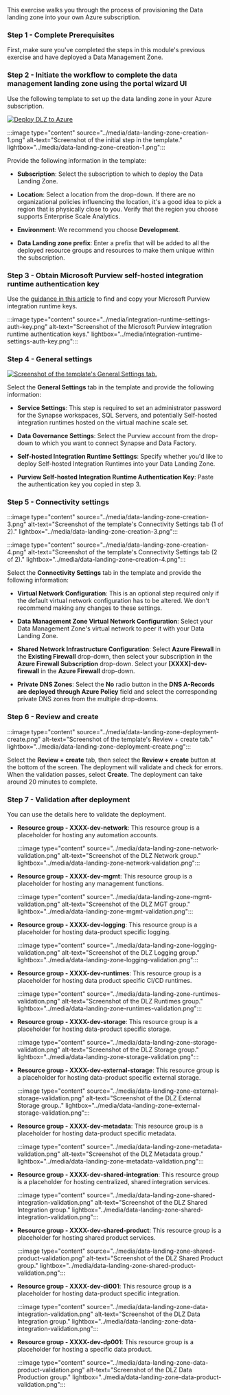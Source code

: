 This exercise walks you through the process of provisioning the Data landing zone into your own Azure subscription.

### Step 1 - Complete Prerequisites

First, make sure you've completed the steps in this module's previous exercise and have deployed a  Data Management Zone.

### Step 2 - Initiate the workflow to complete the data management landing zone using the portal wizard UI

Use the following template to set up the data landing zone in your Azure subscription.

<a href="https://portal.azure.com/#blade/Microsoft_Azure_CreateUIDef/CustomDeploymentBlade/uri/https%3A%2F%2Fraw.githubusercontent.com%2FAzure%2Fdata-landing-zone%2Fmain%2Finfra%2Fmain.json/uiFormDefinitionUri/https%3A%2F%2Fraw.githubusercontent.com%2FAzure%2Fdata-landing-zone%2Fmain%2Fdocs%2Freference%2Fportal.dataLandingZone.json"> ![Deploy DLZ to Azure](../media/deploy-to-azure.svg) </a>

:::image type="content" source="../media/data-landing-zone-creation-1.png" alt-text="Screenshot of the initial step in the template." lightbox="../media/data-landing-zone-creation-1.png":::

Provide the following information in the template:

- **Subscription**: Select the subscription to which to deploy the Data Landing Zone.

- **Location**: Select a location from the drop-down. If there are no organizational policies influencing the location, it's a good idea to pick a region that is physically close to you. Verify that the region you choose supports Enterprise Scale Analytics.

- **Environment**: We recommend you choose **Development**.

- **Data Landing zone prefix**: Enter a prefix that will be added to all the deployed resource groups and resources to make them unique within the subscription.

### Step 3 - Obtain Microsoft Purview self-hosted integration runtime authentication key

Use the [guidance in this article](/purview/manage-integration-runtimes) to find and copy your Microsoft Purview integration runtime keys.

:::image type="content" source="../media/integration-runtime-settings-auth-key.png" alt-text="Screenshot of the Microsoft Purview integration runtime authentication keys." lightbox="../media/integration-runtime-settings-auth-key.png":::

### Step 4 - General settings

[![Screenshot of the template's General Settings tab.](../media/data-landing-zone-creation-2.png)](../media/data-landing-zone-creation-2.png)

Select the **General Settings** tab in the template and provide the following information:

- **Service Settings**: This step is required to set an administrator password for the Synapse workspaces, SQL Servers, and potentially Self-hosted integration runtimes hosted on the virtual machine scale set.

- **Data Governance Settings**: Select the Purview account from the drop-down to which you want to connect Synapse and Data Factory.

- **Self-hosted Integration Runtime Settings**: Specify whether you'd like to deploy Self-hosted Integration Runtimes into your Data Landing Zone.

- **Purview Self-hosted Integration Runtime Authentication Key**: Paste the authentication key you copied in step 3.

### Step 5 - Connectivity settings

:::image type="content" source="../media/data-landing-zone-creation-3.png" alt-text="Screenshot of the template's Connectivity Settings tab (1 of 2)." lightbox="../media/data-landing-zone-creation-3.png":::

:::image type="content" source="../media/data-landing-zone-creation-4.png" alt-text="Screenshot of the template's Connectivity Settings tab (2 of 2)." lightbox="../media/data-landing-zone-creation-4.png":::

Select the **Connectivity Settings** tab in the template and provide the following information:

- **Virtual Network Configuration**: This is an optional step required only if the default virtual network configuration has to be altered. We don't recommend making any changes to these settings.

- **Data Management Zone Virtual Network Configuration**: Select your Data Management Zone's virtual network to peer it with your Data Landing Zone.

- **Shared Network Infrastructure Configuration**: Select **Azure Firewall** in the **Existing Firewall** drop-down, then select your subscription in the **Azure Firewall Subscription** drop-down. Select your **[XXXX]-dev-firewall** in the **Azure Firewall** drop-down.

- **Private DNS Zones**: Select the **No** radio button in the **DNS A-Records are deployed through Azure Policy** field and select the corresponding private DNS zones from the multiple drop-downs.

### Step 6 - Review and create

:::image type="content" source="../media/data-landing-zone-deployment-create.png" alt-text="Screenshot of the template's Review + create tab." lightbox="../media/data-landing-zone-deployment-create.png":::

Select the **Review + create** tab, then select the **Review + create** button at the bottom of the screen. The deployment will validate and check for errors. When the validation passes, select **Create**. The deployment can take around 20 minutes to complete.

### Step 7 - Validation after deployment

You can use the details here to validate the deployment.

- **Resource group - XXXX-dev-network**: This resource group is a placeholder for hosting any automation accounts.

    :::image type="content" source="../media/data-landing-zone-network-validation.png" alt-text="Screenshot of the DLZ Network group." lightbox="../media/data-landing-zone-network-validation.png":::

- **Resource group - XXXX-dev-mgmt**: This resource group is a placeholder for hosting any management functions.

    :::image type="content" source="../media/data-landing-zone-mgmt-validation.png" alt-text="Screenshot of the DLZ MGT group." lightbox="../media/data-landing-zone-mgmt-validation.png":::

- **Resource group - XXXX-dev-logging**: This resource group is a placeholder for hosting data-product specific logging.

    :::image type="content" source="../media/data-landing-zone-logging-validation.png" alt-text="Screenshot of the DLZ Logging group." lightbox="../media/data-landing-zone-logging-validation.png":::

- **Resource group - XXXX-dev-runtimes**: This resource group is a placeholder for hosting data product specific CI/CD runtimes.

    :::image type="content" source="../media/data-landing-zone-runtimes-validation.png" alt-text="Screenshot of the DLZ Runtimes group." lightbox="../media/data-landing-zone-runtimes-validation.png":::

- **Resource group - XXXX-dev-storage**: This resource group is a placeholder for hosting data-product specific storage.

    :::image type="content" source="../media/data-landing-zone-storage-validation.png" alt-text="Screenshot of the DLZ Storage group." lightbox="../media/data-landing-zone-storage-validation.png":::

- **Resource group - XXXX-dev-external-storage**: This resource group is a placeholder for hosting data-product specific external storage.

    :::image type="content" source="../media/data-landing-zone-external-storage-validation.png" alt-text="Screenshot of the DLZ External Storage group.." lightbox="../media/data-landing-zone-external-storage-validation.png":::

- **Resource group - XXXX-dev-metadata**: This resource group is a placeholder for hosting data-product specific metadata.

    :::image type="content" source="../media/data-landing-zone-metadata-validation.png" alt-text="Screenshot of the DLZ Metadata group." lightbox="../media/data-landing-zone-metadata-validation.png":::

- **Resource group - XXXX-dev-shared-integration**: This resource group is a placeholder for hosting centralized, shared integration services.

    :::image type="content" source="../media/data-landing-zone-shared-integration-validation.png" alt-text="Screenshot of the DLZ Shared Integration group." lightbox="../media/data-landing-zone-shared-integration-validation.png":::

- **Resource group - XXXX-dev-shared-product**: This resource group is a placeholder for hosting shared product services.

    :::image type="content" source="../media/data-landing-zone-shared-product-validation.png" alt-text="Screenshot of the DLZ Shared Product group." lightbox="../media/data-landing-zone-shared-product-validation.png":::

- **Resource group - XXXX-dev-di001**: This resource group is a placeholder for hosting data-product specific integration.

    :::image type="content" source="../media/data-landing-zone-data-integration-validation.png" alt-text="Screenshot of the DLZ Data Integration group." lightbox="../media/data-landing-zone-data-integration-validation.png":::

- **Resource group - XXXX-dev-dp001**: This resource group is a placeholder for hosting a specific data product.

    :::image type="content" source="../media/data-landing-zone-data-product-validation.png" alt-text="Screenshot of the DLZ Data Production group." lightbox="../media/data-landing-zone-data-product-validation.png":::
